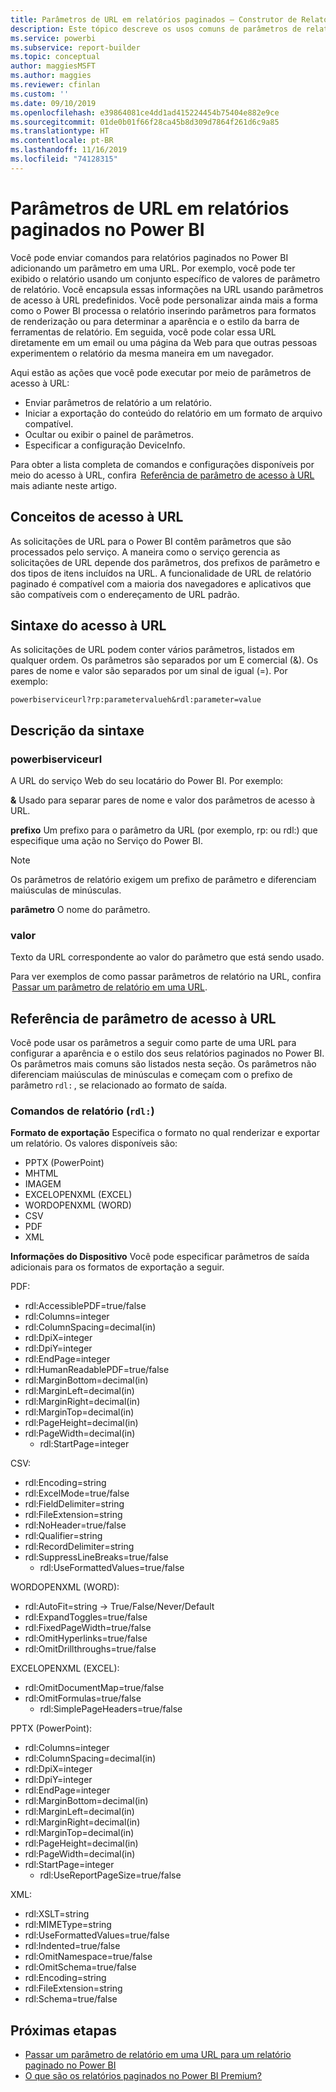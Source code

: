 ```yaml
---
title: Parâmetros de URL em relatórios paginados – Construtor de Relatórios do Power BI
description: Este tópico descreve os usos comuns de parâmetros de relatório do Construtor de Relatórios Paginados do Power BI, as propriedades que podem ser definidas, entre outros.
ms.service: powerbi
ms.subservice: report-builder
ms.topic: conceptual
author: maggiesMSFT
ms.author: maggies
ms.reviewer: cfinlan
ms.custom: ''
ms.date: 09/10/2019
ms.openlocfilehash: e39864081ce4dd1ad415224454b75404e882e9ce
ms.sourcegitcommit: 01de0b01f66f28ca45b8d309d7864f261d6c9a85
ms.translationtype: HT
ms.contentlocale: pt-BR
ms.lasthandoff: 11/16/2019
ms.locfileid: "74128315"
---
```

# <a name="url-parameters-in-paginated-reports-in-power-bi"></a>Parâmetros de URL em relatórios paginados no Power BI

Você pode enviar comandos para relatórios paginados no Power BI adicionando um parâmetro em uma URL. Por exemplo, você pode ter exibido o relatório usando um conjunto específico de valores de parâmetro de relatório. Você encapsula essas informações na URL usando parâmetros de acesso à URL predefinidos. Você pode personalizar ainda mais a forma como o Power BI processa o relatório inserindo parâmetros para formatos de renderização ou para determinar a aparência e o estilo da barra de ferramentas de relatório. Em seguida, você pode colar essa URL diretamente em um email ou uma página da Web para que outras pessoas experimentem o relatório da mesma maneira em um navegador. 

Aqui estão as ações que você pode executar por meio de parâmetros de acesso à URL: 

- Enviar parâmetros de relatório a um relatório. 
- Iniciar a exportação do conteúdo do relatório em um formato de arquivo compatível. 
- Ocultar ou exibir o painel de parâmetros. 
- Especificar a configuração DeviceInfo. 

Para obter a lista completa de comandos e configurações disponíveis por meio do acesso à URL, confira  [Referência de parâmetro de acesso à URL](#url-access-parameter-reference) mais adiante neste artigo. 

## <a name="url-access-concepts"></a>Conceitos de acesso à URL 

As solicitações de URL para o Power BI contêm parâmetros que são processados pelo serviço. A maneira como o serviço gerencia as solicitações de URL depende dos parâmetros, dos prefixos de parâmetro e dos tipos de itens incluídos na URL. A funcionalidade de URL de relatório paginado é compatível com a maioria dos navegadores e aplicativos que são compatíveis com o endereçamento de URL padrão. 

## <a name="url-access-syntax"></a>Sintaxe do acesso à URL 

As solicitações de URL podem conter vários parâmetros, listados em qualquer ordem. Os parâmetros são separados por um E comercial (&). Os pares de nome e valor são separados por um sinal de igual (=). Por exemplo:

```
powerbiserviceurl?rp:parametervalueh&rdl:parameter=value  
```

## <a name="syntax-description"></a>Descrição da sintaxe 

### <a name="powerbiserviceurl"></a>powerbiserviceurl 

A URL do serviço Web do seu locatário do Power BI. Por exemplo: 

**&** Usado para separar pares de nome e valor dos parâmetros de acesso à URL.

**prefixo** Um prefixo para o parâmetro da URL (por exemplo, rp: ou rdl:) que especifique uma ação no Serviço do Power BI. 

> [!NOTE]
> Os parâmetros de relatório exigem um prefixo de parâmetro e diferenciam maiúsculas de minúsculas. 

**parâmetro** O nome do parâmetro. 

### <a name="value"></a>valor 

Texto da URL correspondente ao valor do parâmetro que está sendo usado. 

Para ver exemplos de como passar parâmetros de relatório na URL, confira  [Passar um parâmetro de relatório em uma URL](report-builder-url-pass-parameters.md).

## <a name="url-access-parameter-reference"></a>Referência de parâmetro de acesso à URL

Você pode usar os parâmetros a seguir como parte de uma URL para configurar a aparência e o estilo dos seus relatórios paginados no Power BI. Os parâmetros mais comuns são listados nesta seção. Os parâmetros não diferenciam maiúsculas de minúsculas e começam com o prefixo de parâmetro `rdl:` , se relacionado ao formato de saída.  

### <a name="report-commands-rdl"></a>Comandos de relatório (`rdl:`) 

**Formato de exportação** Especifica o formato no qual renderizar e exportar um relatório. Os valores disponíveis são:
 
- PPTX (PowerPoint)
- MHTML 
- IMAGEM 
- EXCELOPENXML (EXCEL) 
- WORDOPENXML (WORD) 
- CSV 
- PDF 
- XML 

**Informações do Dispositivo** Você pode especificar parâmetros de saída adicionais para os formatos de exportação a seguir. 

PDF:

- rdl:AccessiblePDF=true/false
- rdl:Columns=integer
- rdl:ColumnSpacing=decimal(in)
- rdl:DpiX=integer
- rdl:DpiY=integer
- rdl:EndPage=integer
- rdl:HumanReadablePDF=true/false
- rdl:MarginBottom=decimal(in)
- rdl:MarginLeft=decimal(in)
- rdl:MarginRight=decimal(in)
- rdl:MarginTop=decimal(in)
- rdl:PageHeight=decimal(in)
- rdl:PageWidth=decimal(in)
    - rdl:StartPage=integer
    
CSV:

- rdl:Encoding=string
- rdl:ExcelMode=true/false
- rdl:FieldDelimiter=string
- rdl:FileExtension=string
- rdl:NoHeader=true/false
- rdl:Qualifier=string
- rdl:RecordDelimiter=string
- rdl:SuppressLineBreaks=true/false
    - rdl:UseFormattedValues=true/false
    
WORDOPENXML (WORD):

- rdl:AutoFit=string -> True/False/Never/Default
- rdl:ExpandToggles=true/false
- rdl:FixedPageWidth=true/false
- rdl:OmitHyperlinks=true/false
- rdl:OmitDrillthroughs=true/false

EXCELOPENXML (EXCEL):

- rdl:OmitDocumentMap=true/false
- rdl:OmitFormulas=true/false
    - rdl:SimplePageHeaders=true/false
    
PPTX (PowerPoint):
 
- rdl:Columns=integer
- rdl:ColumnSpacing=decimal(in)
- rdl:DpiX=integer
- rdl:DpiY=integer
- rdl:EndPage=integer
- rdl:MarginBottom=decimal(in)
- rdl:MarginLeft=decimal(in)
- rdl:MarginRight=decimal(in)
- rdl:MarginTop=decimal(in)
- rdl:PageHeight=decimal(in)
- rdl:PageWidth=decimal(in)
- rdl:StartPage=integer
    - rdl:UseReportPageSize=true/false

XML:

- rdl:XSLT=string
- rdl:MIMEType=string
- rdl:UseFormattedValues=true/false
- rdl:Indented=true/false
- rdl:OmitNamespace=true/false
- rdl:OmitSchema=true/false
- rdl:Encoding=string
- rdl:FileExtension=string
- rdl:Schema=true/false

## <a name="next-steps"></a>Próximas etapas

- [Passar um parâmetro de relatório em uma URL para um relatório paginado no Power BI](report-builder-url-pass-parameters.md)
- [O que são os relatórios paginados no Power BI Premium?](paginated-reports-report-builder-power-bi.md)
